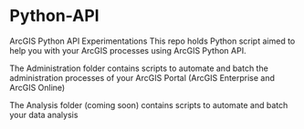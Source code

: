 # Python-API
ArcGIS Python API Experimentations
This repo holds Python script aimed to help you with your ArcGIS processes using ArcGIS Python API. 

The Administration folder contains scripts to automate and batch the administration processes of your ArcGIS Portal (ArcGIS Enterprise and ArcGIS Online)

The Analysis folder (coming soon) contains scripts to automate and batch your data analysis
